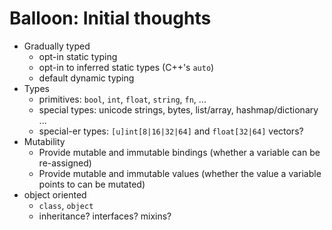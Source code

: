 # Balloon: Initial thoughts

- Gradually typed
    - opt-in static typing
    - opt-in to inferred static types (C++'s `auto`)
    - default dynamic typing
- Types
    - primitives: `bool`, `int`, `float`, `string`, `fn`, ...
    - special types: unicode strings, bytes, list/array, hashmap/dictionary ...
    - special-er types: `[u]int[8|16|32|64]` and `float[32|64]` vectors?
- Mutability
    - Provide mutable and immutable bindings (whether a variable can be re-assigned)
    - Provide mutable and immutable values (whether the value a variable points to can be mutated)
- object oriented
    - `class`, `object`
    - inheritance? interfaces? mixins?
